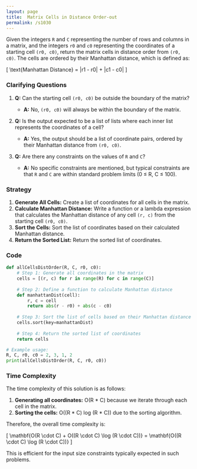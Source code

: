 ```yaml
---
layout: page
title:  Matrix Cells in Distance Order-out
permalink: /s1030
---
```


Given the integers `R` and `C` representing the number of rows and columns in a matrix, and the integers `r0` and `c0` representing the coordinates of a starting cell `(r0, c0)`, return the matrix cells in distance order from `(r0, c0)`. The cells are ordered by their Manhattan distance, which is defined as:

\[ \text{Manhattan Distance} = |r1 - r0| + |c1 - c0| \]

### Clarifying Questions

1. **Q:** Can the starting cell `(r0, c0)` be outside the boundary of the matrix?
   - **A:** No, `(r0, c0)` will always be within the boundary of the matrix.

2. **Q:** Is the output expected to be a list of lists where each inner list represents the coordinates of a cell?
   - **A:** Yes, the output should be a list of coordinate pairs, ordered by their Manhattan distance from `(r0, c0)`.

3. **Q:** Are there any constraints on the values of `R` and `C`?
   - **A:** No specific constraints are mentioned, but typical constraints are that `R` and `C` are within standard problem limits (0 ≤ R, C ≤ 100).

### Strategy

1. **Generate All Cells:** Create a list of coordinates for all cells in the matrix.
2. **Calculate Manhattan Distance:** Write a function or a lambda expression that calculates the Manhattan distance of any cell `(r, c)` from the starting cell `(r0, c0)`.
3. **Sort the Cells:** Sort the list of coordinates based on their calculated Manhattan distance.
4. **Return the Sorted List:** Return the sorted list of coordinates.

### Code

```python
def allCellsDistOrder(R, C, r0, c0):
    # Step 1: Generate all coordinates in the matrix
    cells = [(r, c) for r in range(R) for c in range(C)]
    
    # Step 2: Define a function to calculate Manhattan distance
    def manhattanDist(cell):
        r, c = cell
        return abs(r - r0) + abs(c - c0)
    
    # Step 3: Sort the list of cells based on their Manhattan distance
    cells.sort(key=manhattanDist)
    
    # Step 4: Return the sorted list of coordinates
    return cells

# Example usage:
R, C, r0, c0 = 2, 3, 1, 2
print(allCellsDistOrder(R, C, r0, c0))
```

### Time Complexity

The time complexity of this solution is as follows:

1. **Generating all coordinates:** O(R * C) because we iterate through each cell in the matrix.
2. **Sorting the cells:** O((R * C) log (R * C)) due to the sorting algorithm.

Therefore, the overall time complexity is:

\[ \mathbf{O(R \cdot C) + O((R \cdot C) \log (R \cdot C))} = \mathbf{O((R \cdot C) \log (R \cdot C))} \]

This is efficient for the input size constraints typically expected in such problems.